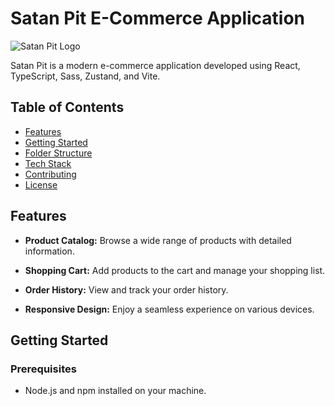 # Satan Pit E-Commerce Application

![Satan Pit Logo](path/to/your/logo.png)

Satan Pit is a modern e-commerce application developed using React, TypeScript, Sass, Zustand, and Vite.

## Table of Contents

- [Features](#features)
- [Getting Started](#getting-started)
- [Folder Structure](#folder-structure)
- [Tech Stack](#tech-stack)
- [Contributing](#contributing)
- [License](#license)

## Features

- **Product Catalog:** Browse a wide range of products with detailed information.
- **Shopping Cart:** Add products to the cart and manage your shopping list.

- **Order History:** View and track your order history.
- **Responsive Design:** Enjoy a seamless experience on various devices.

## Getting Started

### Prerequisites

- Node.js and npm installed on your machine.
